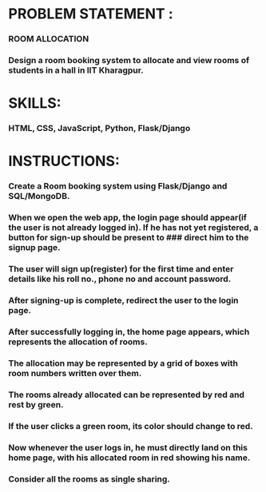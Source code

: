 # **PROBLEM STATEMENT** : 
  ### ROOM ALLOCATION

### Design a room booking system to allocate and view rooms of students in a hall in IIT Kharagpur.

# **SKILLS**:
### HTML, CSS, JavaScript, Python, Flask/Django

# **INSTRUCTIONS**:

### Create a Room booking system using Flask/Django and SQL/MongoDB.
### When we open the web app, the login page should appear(if the user is not already logged in). If he has not yet registered, a button for sign-up should be present to ### direct him to the signup page.
### The user will sign up(register) for the first time and enter details like his roll no.,  phone no and account password.
### After signing-up is complete, redirect the user to the login page.
### After successfully logging in, the home page appears, which represents the allocation of rooms.
### The allocation may be represented by a grid of boxes with room numbers written over them.
### The rooms already allocated can be represented by red and rest by green.
### If the user clicks a green room, its color should change to red.
### Now whenever the user logs in, he must directly land on this home page, with his allocated room in red showing his name.

### Consider all the rooms as single sharing.
